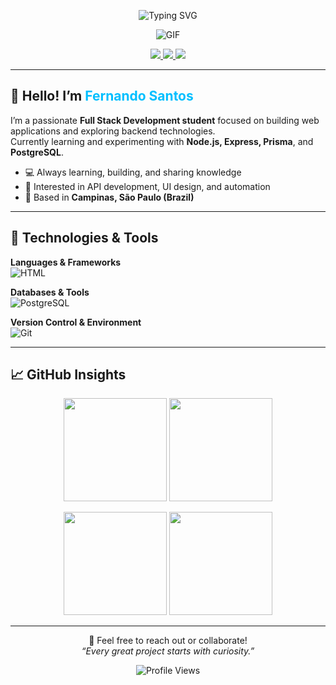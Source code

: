 <p align="center">
  <img src="https://readme-typing-svg.herokuapp.com?font=Fira+Code&weight=600&size=25&duration=4000&pause=1000&color=00BFFF&center=true&vCenter=true&width=500&lines=Welcome+to+my+profile!;¡Bienvenido+a+mi+perfil!;ようこそ!;欢迎来到我的主页!;Добро+пожаловать!" alt="Typing SVG" />
</p>

<p align="center">
  <img src="https://media1.tenor.com/m/Jx35bgmIhSwAAAAC/no-ghibli.gif" alt="GIF" />
</p>

<p align="center">
  <a href="https://discord.com/users/1365367910192910398" title="Connect with me on Discord">
    <img src="https://img.shields.io/badge/Discord-ferrnd-5865F2?logo=discord&logoColor=white&style=for-the-badge" />
  </a>
  <a href="https://www.linkedin.com/in/fernando-santos-a548a4349/" title="Connect with me on LinkedIn">
    <img src="https://img.shields.io/badge/LinkedIn-Fernando%20Santos-0A66C2?logo=linkedin&logoColor=white&style=for-the-badge" />
  </a>
  <a href="https://www.instagram.com/fferrnd/" title="Follow me on Instagram">
    <img src="https://img.shields.io/badge/@fferrnd-E4405F?logo=instagram&logoColor=white&style=for-the-badge" />
  </a>
</p>

---

## 👋 Hello! I’m <span style="color:#00bfff;">Fernando Santos</span>

I’m a passionate **Full Stack Development student** focused on building web applications and exploring backend technologies.  
Currently learning and experimenting with **Node.js, Express, Prisma**, and **PostgreSQL**.

- 💻 Always learning, building, and sharing knowledge  
- 🧩 Interested in API development, UI design, and automation  
- 📍 Based in **Campinas, São Paulo (Brazil)**  

---

## 🧰 Technologies & Tools

**Languages & Frameworks**  
![HTML](https://skillicons.dev/icons?i=html,css,js,python,java,nodejs)

**Databases & Tools**  
![PostgreSQL](https://skillicons.dev/icons?i=postgres,prisma,postman)

**Version Control & Environment**  
![Git](https://skillicons.dev/icons?i=git,github,linux,windows,vscode,figma)

---

## 📈 GitHub Insights

<p align="center">
  <img src="https://github-readme-stats.vercel.app/api?username=ferrnd&show_icons=true&theme=tokyonight&rank_icon=github" height="165">
  <img src="http://github-profile-summary-cards.vercel.app/api/cards/most-commit-language?username=ferrnd&theme=tokyonight" height="165">
</p>

<p align="center">
  <img src="http://github-profile-summary-cards.vercel.app/api/cards/repos-per-language?username=ferrnd&theme=tokyonight" height="165">
  <img src="http://github-profile-summary-cards.vercel.app/api/cards/productive-time?username=ferrnd&theme=tokyonight" height="165">
</p>

---

<p align="center">
  💬 Feel free to reach out or collaborate!  
  <br>
  <em>“Every great project starts with curiosity.”</em>
</p>

<p align="center">
  <img src="https://komarev.com/ghpvc/?username=ferrnd&color=00bfff&style=for-the-badge" alt="Profile Views" />
</p>
